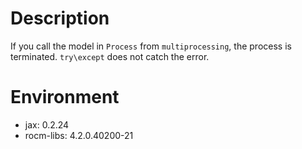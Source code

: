 # Description
If you call the model in `Process` from `multiprocessing`, the process is terminated. `try\except` does not catch the error.
# Environment
- jax: 0.2.24
- rocm-libs: 4.2.0.40200-21